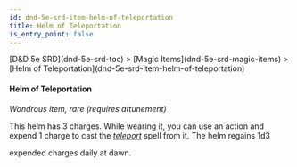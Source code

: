 ```yaml
---
id: dnd-5e-srd-item-helm-of-teleportation
title: Helm of Teleportation
is_entry_point: false
---
```


<breadcrumb>
[D&D 5e SRD](dnd-5e-srd-toc) >  [Magic Items](dnd-5e-srd-magic-items) > [Helm of Teleportation](dnd-5e-srd-item-helm-of-teleportation)
</breadcrumb>

#### Helm of Teleportation

*Wondrous item, rare (requires attunement)*

This helm has 3 charges. While wearing it, you can use an action and expend 1 charge to cast the [*teleport*](dnd-5e-srd-spell-teleport) spell from it. The helm regains 1d3

expended charges daily at dawn.

